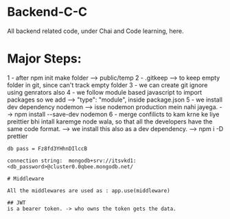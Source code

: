 # Backend-C-C


All backend related code, under Chai and Code learning, here.

# Major Steps:

1 - after npm init make folder --> public/temp
2 - .gitkeep --> to keep empty folder in git, since can't track empty folder
3 - we can create git ignore using genrators also
4 - we follow module based javascript to import packages so we add -->  "type": "module", inside package.json
5 - we install dev dependency nodemon --> isse nodemon production mein nahi jayega. --> 
    npm install --save-dev nodemon
6 - merge confilicts to kam krne ke liye preittier bhi intall karemge node wala, so that all the developers 
    have the same code format. --> we install this also as a dev dependency. --> npm i -D prettier




    db pass = Fz8fd3YHhnDIlccB

    connection string:  mongodb+srv://itsvkd1:<db_password>@cluster0.0qbee.mongodb.net/

    # Middleware

    All the middlewares are used as : app.use(middleware)

    ## JWT 
    is a bearer token. -> who owns the token gets the data.

    